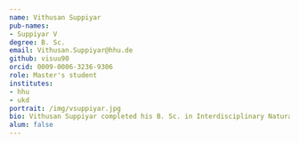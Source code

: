 ```yaml
---
name: Vithusan Suppiyar
pub-names:
- Suppiyar V
degree: B. Sc.
email: Vithusan.Suppiyar@hhu.de
github: visuu90
orcid: 0009-0006-3236-9306
role: Master's student
institutes:
- hhu
- ukd
portrait: /img/vsuppiyar.jpg
bio: Vithusan Suppiyar completed his B. Sc. in Interdisciplinary Natural Sciences with a focus on Biology at the Heinrich-Heine-University Düsseldorf in 2022. He wrote his bachelor’s thesis "Genome-wide identification and characterization of SET-domain containing genes in Solanum tuberosum" under the supervision of Dr. Venkata Suresh Bonthala and Prof. Dr. Benjamin Stich at the Institute of Quantitative Genetics and Genomics of Plants. He then joined Prof. Dr. Marschall’s group as a master’s student at the University Hospital of Düsseldorf. In his master’s thesis, Vithusan works with sequencing data obtained from long-read isoform sequencing (Iso-Seq) to uncover the transcriptional dynamics of cancer-associated genes. He is currently developing a computational pipeline, called IsoHunter for transcript identification and functional characterization of cancer-specific RNA isoforms in the novel regions of the first complete human reference genome T2T-CHM13.
alum: false
---
```

